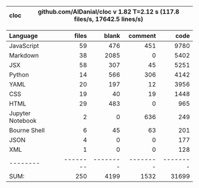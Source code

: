 cloc|github.com/AlDanial/cloc v 1.82  T=2.12 s (117.8 files/s, 17642.5 lines/s)
--- | ---

Language|files|blank|comment|code
:-------|-------:|-------:|-------:|-------:
JavaScript|59|476|451|9780
Markdown|38|2085|0|5402
JSX|58|307|45|5251
Python|14|566|306|4142
YAML|20|197|12|3956
CSS|19|40|19|1448
HTML|29|483|0|965
Jupyter Notebook|2|0|636|249
Bourne Shell|6|45|63|201
JSON|4|0|0|177
XML|1|0|0|128
--------|--------|--------|--------|--------
SUM:|250|4199|1532|31699
